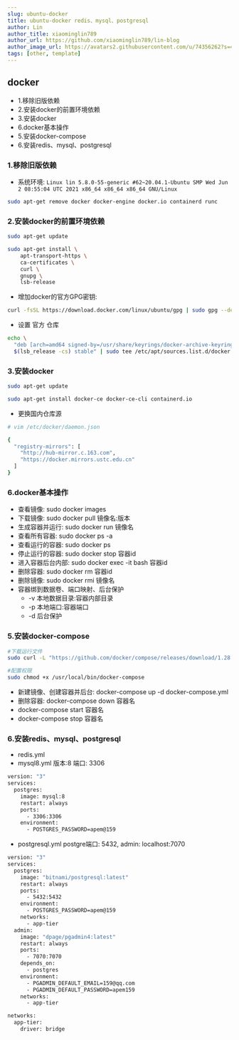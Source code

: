 ```yaml
---
slug: ubuntu-docker 
title: ubuntu-docker redis、mysql、postgresql 
author: Lin
author_title: xiaominglin789
author_url: https://github.com/xiaominglin789/lin-blog
author_image_url: https://avatars2.githubusercontent.com/u/74356262?s=400&u=51bc963a308dd3748ba5133c9cfd29eb3bc0c207&v=4
tags: [other, template]
---
```


## docker
- 1.移除旧版依赖
- 2.安装docker的前置环境依赖
- 3.安装docker
- 6.docker基本操作
- 5.安装docker-compose
- 6.安装redis、mysql、postgresql





<!--truncate-->





### 1.移除旧版依赖
- 系统环境: `Linux lin 5.8.0-55-generic #62~20.04.1-Ubuntu SMP Wed Jun 2 08:55:04 UTC 2021 x86_64 x86_64 x86_64 GNU/Linux`
```bash
sudo apt-get remove docker docker-engine docker.io containerd runc
```





### 2.安装docker的前置环境依赖
```bash
sudo apt-get update

sudo apt-get install \
    apt-transport-https \
    ca-certificates \
    curl \
    gnupg \
    lsb-release
```
- 增加docker的官方GPG密钥:
```bash
curl -fsSL https://download.docker.com/linux/ubuntu/gpg | sudo gpg --dearmor -o /usr/share/keyrings/docker-archive-keyring.gpg
```
- 设置 官方 仓库
```bash
echo \
  "deb [arch=amd64 signed-by=/usr/share/keyrings/docker-archive-keyring.gpg] https://download.docker.com/linux/ubuntu \
  $(lsb_release -cs) stable" | sudo tee /etc/apt/sources.list.d/docker.list > /dev/null
```





### 3.安装docker
```bash
sudo apt-get update

sudo apt-get install docker-ce docker-ce-cli containerd.io
```
- 更换国内仓库源
```bash
# vim /etc/docker/daemon.json

{
  "registry-mirrors": [
    "http://hub-mirror.c.163.com",
    "https://docker.mirrors.ustc.edu.cn"
  ]
}
```






### 6.docker基本操作
- 查看镜像: sudo docker images
- 下载镜像: sudo docker pull 镜像名:版本
- 生成容器并运行: sudo docker run 镜像名
- 查看所有容器: sudo docker ps -a
- 查看运行的容器: sudo docker ps
- 停止运行的容器: sudo docker stop 容器id
- 进入容器后台内部: sudo docker exec -it bash 容器id
- 删除容器: sudo docker rm 容器id
- 删除镜像: sudo docker rmi 镜像名
- 容器绑到数据卷、端口映射、后台保护
	+ -v 本地数据目录:容器内部目录
	+ -p 本地端口:容器端口
	+ -d 后台保护






### 5.安装docker-compose
```bash
#下载运行文件
sudo curl -L "https://github.com/docker/compose/releases/download/1.28.6/docker-compose-$(uname -s)-$(uname -m)" -o /usr/local/bin/docker-compose

#配置权限
sudo chmod +x /usr/local/bin/docker-compose
```
- 新建镜像、创建容器并后台: docker-compose up -d docker-compose.yml
- 删除容器: docker-compose down 容器名
- docker-compose start 容器名
- docker-compose stop 容器名







### 6.安装redis、mysql、postgresql
- redis.yml
- mysql8.yml
版本:8 端口: 3306
```bash
version: "3"
services:
  postgres:
    image: mysql:8
    restart: always
    ports:
      - 3306:3306
    environment:
      - POSTGRES_PASSWORD=apem@159
```

- postgresql.yml
postgre端口: 5432, admin: localhost:7070
```bash
version: "3"
services:
  postgres:
    image: "bitnami/postgresql:latest"
    restart: always
    ports:
      - 5432:5432
    environment:
      - POSTGRES_PASSWORD=apem@159
    networks:
      - app-tier
  admin:
    image: "dpage/pgadmin4:latest"
    restart: always
    ports:
      - 7070:7070
    depends_on:
      - postgres
    environment:
      - PGADMIN_DEFAULT_EMAIL=159@qq.com
      - PGADMIN_DEFAULT_PASSWORD=apem159
    networks:
      - app-tier

networks:
  app-tier:
    driver: bridge
```